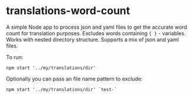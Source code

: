 # translations-word-count

A simple Node app to process json and yaml files to get the accurate word count for translation purposes.
Excludes words containing `{ }` - variables.
Works with nested directory structure.
Supports a mix of json and yaml files.

To run:
```
npm start '../my/translations/dir'
```

Optionally you can pass an file name pattern to exclude:
```
npm start '../my/translations/dir' `test-`
```
